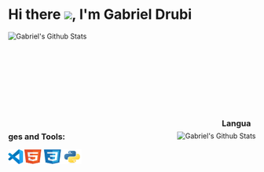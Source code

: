 <h1 align="left">Hi there <img src="https://raw.githubusercontent.com/kaueMarques/kaueMarques/master/hi.gif" height="30px">, I'm Gabriel Drubi</h1>

<img align="left" width="435px" height="203px" alt="Gabriel's Github Stats" src="https://github-readme-stats.vercel.app/api?username=gabrieldrubi&show_icons=true&count_private=true&theme=tokyonight" />
<img align="right" alt="Gabriel's Github Stats" src="https://github-readme-stats.vercel.app/api/top-langs/?username=gabrieldrubi&layout=compact&show_icons=true&count_private=true&theme=tokyonight" />

<br />
<br />
<br />
<br />
<br />
<br />
<br />
<br />
<br />

### Languages and Tools:

<img align="left" alt="Visual Studio Code" width="30px" src="https://raw.githubusercontent.com/github/explore/80688e429a7d4ef2fca1e82350fe8e3517d3494d/topics/visual-studio-code/visual-studio-code.png" />
<img align="left" alt="HTML" height="30" width="40" src="https://raw.githubusercontent.com/devicons/devicon/master/icons/html5/html5-original.svg">
<img align="left" alt="CSS" height="30" width="40" src="https://raw.githubusercontent.com/devicons/devicon/master/icons/css3/css3-original.svg">
<img align="left" alt="Python" height="30" width="40" src="https://raw.githubusercontent.com/devicons/devicon/master/icons/python/python-original.svg">
